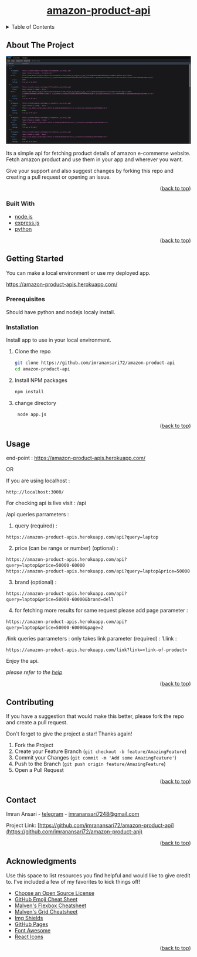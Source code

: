 <div id="top"></div>
<!--
*** Thanks for checking out the Best-README-Template. If you have a suggestion
*** that would make this better, please fork the repo and create a pull request
*** or simply open an issue with the tag "enhancement".
*** Don't forget to give the project a star!
*** Thanks again! Now go create something AMAZING! :D
-->



<!-- PROJECT SHIELDS -->
<!--
*** I'm using markdown "reference style" links for readability.
*** Reference links are enclosed in brackets [ ] instead of parentheses ( ).
*** See the bottom of this document for the declaration of the reference variables
*** for contributors-url, forks-url, etc. This is an optional, concise syntax you may use.
*** https://www.markdownguide.org/basic-syntax/#reference-style-links
-->


<!-- PROJECT LOGO -->
<br />
<div align="center">
  <a href="https://github.com/imranansari72/amazon-product-api">
    <h1>amazon-product-api</h1>
  </a>
</div>



<!-- TABLE OF CONTENTS -->
<details>
  <summary>Table of Contents</summary>
  <ol>
    <li>
      <a href="#about-the-project">About The Project</a>
      <ul>
        <li><a href="#built-with">Built With</a></li>
      </ul>
    </li>
    <li>
      <a href="#getting-started">Getting Started</a>
      <ul>
        <li><a href="#prerequisites">Prerequisites</a></li>
        <li><a href="#installation">Installation</a></li>
      </ul>
    </li>
    <li><a href="#usage">Usage</a></li>
    <li><a href="#roadmap">Roadmap</a></li>
    <li><a href="#contributing">Contributing</a></li>
    <li><a href="#license">License</a></li>
    <li><a href="#contact">Contact</a></li>
    <li><a href="#acknowledgments">Acknowledgments</a></li>
  </ol>
</details>



<!-- ABOUT THE PROJECT -->
## About The Project

[![Product Name Screen Shot][product-screenshot]](https://amazon-product-apis.herokuapp.com/api?query=iphone)

Its a simple api for fetching product details of amazon e-commerse website. Fetch amazon product and use them in your app and wherever you want.

Give your support and also suggest changes by forking this repo and creating a pull request or opening an issue.


<p align="right">(<a href="#top">back to top</a>)</p>



### Built With


* [node.js](https://nodejs.org/)
* [express.js](https://expressjs.com/)
* [python](https://www.python.org/)

<p align="right">(<a href="#top">back to top</a>)</p>



<!-- GETTING STARTED -->
## Getting Started

You can make a local environment or use my deployed app.

https://amazon-product-apis.herokuapp.com/

### Prerequisites

Should have python and nodejs localy install.

### Installation

Install app to use in your local environment.

1. Clone the repo
   ```sh
   git clone https://github.com/imranansari72/amazon-product-api
   cd amazon-product-api
   ```
3. Install NPM packages
   ```sh
   npm install
   ```
4. change directory
   ```sh
    node app.js
   ```

<p align="right">(<a href="#top">back to top</a>)</p>



<!-- USAGE EXAMPLES -->
## Usage

end-point : https://amazon-product-apis.herokuapp.com/

OR

If you are using localhost : 
```link
http://localhost:3000/
```
For checking api is live visit : <base-url>/api

/api 
 queries parrameters :
 1. query (required) : 
 ```link 
 https://amazon-product-apis.herokuapp.com/api?query=laptop
 ```
 2. price (can be range or number) (optional) :
 ```link
 https://amazon-product-apis.herokuapp.com/api?query=laptop&price=50000-60000
 https://amazon-product-apis.herokuapp.com/api?query=laptop&price=50000
 ```
 3. brand (optional) :
 ```link
 https://amazon-product-apis.herokuapp.com/api?query=laptop&price=50000-60000&brand=dell
 ```
 4. for fetching more results for same request please add page parameter :
 ```link
 https://amazon-product-apis.herokuapp.com/api?query=laptop&price=50000-60000&page=2
 ```

/link 
 queries parrameters :
 only takes link parameter (required) :
 1.link : 
 ```link
 https://amazon-product-apis.herokuapp.com/link?link=<link-of-product>
 ```

Enjoy the api.

_please refer to the [help](https://amazon-product-apis.herokuapp.com/help)_

<p align="right">(<a href="#top">back to top</a>)</p>

<!-- ROADMAP -->
<!-- CONTRIBUTING -->
## Contributing

If you have a suggestion that would make this better, please fork the repo and create a pull request.

Don't forget to give the project a star! Thanks again!

1. Fork the Project
2. Create your Feature Branch (`git checkout -b feature/AmazingFeature`)
3. Commit your Changes (`git commit -m 'Add some AmazingFeature'`)
4. Push to the Branch (`git push origin feature/AmazingFeature`)
5. Open a Pull Request

<p align="right">(<a href="#top">back to top</a>)</p>

<!-- CONTACT -->
## Contact

Imran Ansari - [telegram](https://t.me/imranansari7248) - imranansari7248@gmail.com

Project Link: [https://github.com/imranansari72/amazon-product-api](https://github.com/imranansari72/amazon-product-api)

<p align="right">(<a href="#top">back to top</a>)</p>



<!-- ACKNOWLEDGMENTS -->
## Acknowledgments

Use this space to list resources you find helpful and would like to give credit to. I've included a few of my favorites to kick things off!

* [Choose an Open Source License](https://choosealicense.com)
* [GitHub Emoji Cheat Sheet](https://www.webpagefx.com/tools/emoji-cheat-sheet)
* [Malven's Flexbox Cheatsheet](https://flexbox.malven.co/)
* [Malven's Grid Cheatsheet](https://grid.malven.co/)
* [Img Shields](https://shields.io)
* [GitHub Pages](https://pages.github.com)
* [Font Awesome](https://fontawesome.com)
* [React Icons](https://react-icons.github.io/react-icons/search)

<p align="right">(<a href="#top">back to top</a>)</p>

[product-screenshot]: images/screenshot.png